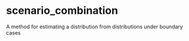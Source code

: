 # scenario_combination
A method for estimating a distribution from distributions under boundary cases
